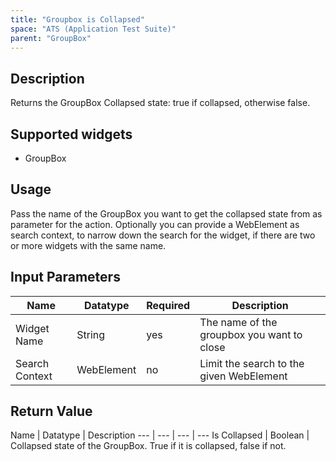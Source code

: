 ```yaml
---
title: "Groupbox is Collapsed"
space: "ATS (Application Test Suite)"
parent: "GroupBox"
---
```


## Description

Returns the GroupBox Collapsed state: true if collapsed, otherwise false.

## Supported widgets

 + GroupBox

## Usage

Pass the name of the GroupBox you want to get the collapsed state from as parameter for the action.
Optionally you can provide a WebElement as search context, to narrow down the search for the widget, if there are two or more widgets with the same name.

## Input Parameters

Name | Datatype | Required | Description
--- | --- | --- | ---
Widget Name | String | yes | The name of the groupbox you want to close
Search Context | WebElement | no | Limit the search to the given WebElement

## Return Value

Name | Datatype | Description
--- | --- | --- | ---
Is Collapsed | Boolean | Collapsed state of the GroupBox. True if it is collapsed, false if not.
